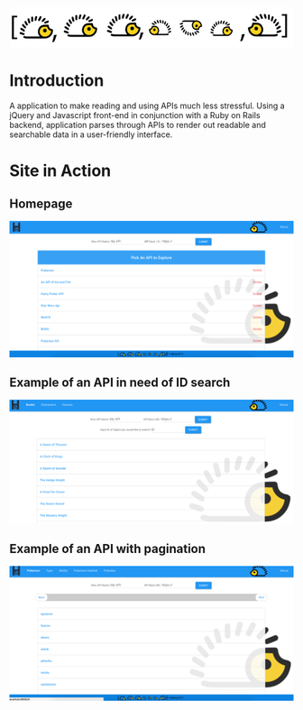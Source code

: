 
![alt text](hejhog-client/better_array_of_hedgehogs.png)

# Introduction
A application to make reading and using APIs much less stressful. Using a jQuery and Javascript front-end in conjunction with a Ruby on Rails backend, application parses through APIs to render out readable and searchable data in a user-friendly interface.

# Site in Action
## Homepage
![alt text](hejhog-client/public/images/homepage.png)

## Example of an API in need of ID search
![alt text](hejhog-client/public/images/id_search.png)

## Example of an API with pagination
![alt text](hejhog-client/public/images/pagination.png)
